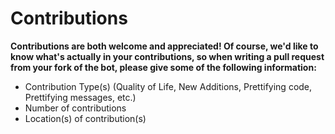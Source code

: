 # Contributions
  **Contributions are both welcome and appreciated! Of course, we'd like to know what's actually in your contributions, so when writing a pull request from your fork of the bot, please give some of the following information:**
  
  * Contribution Type(s) (Quality of Life, New Additions, Prettifying code, Prettifying messages, etc.)
  * Number of contributions
  * Location(s) of contribution(s)
